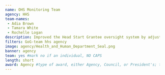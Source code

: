 ```yaml
---
name: OHS Monitoring Team
agency: HHS
team-names:
 - Adia Brown
 - Tamara White
 - Rochelle Logan
description: Improved the Head Start Grantee oversight system by adjusting the way feedback is delivered to grantees. The team fully automated the compliance system, reduced material costs, ensured accurate delivery, and provided meaningful feedback to grantees.
filters: GoG-team hhs agency
image: agency/Health_and_Human_Department_Seal.png
banner: agency
team: yes #mark no if an individual, NO CAPS
length: short
award: Agency #type of award, either Agency, Council, or President's; this is case sensitive so make sure to match the options listed exactly. This section generates the format of the card
---
```

